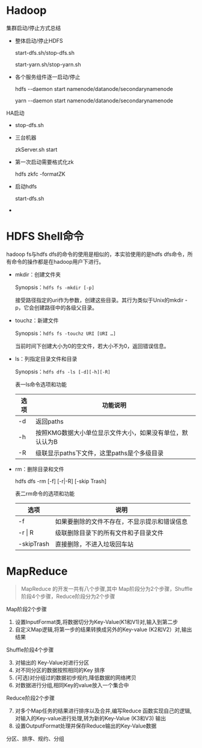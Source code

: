 # Hadoop

集群启动/停止方式总结

- 整体启动/停止HDFS

  start-dfs.sh/stop-dfs.sh

  start-yarn.sh/stop-yarn.sh

- 各个服务组件逐一启动/停止

  hdfs --daemon start namenode/datanode/secondarynamenode

  yarn --daemon start namenode/datanode/secondarynamenode

HA启动

- stop-dfs.sh

- 三台机器

  zkServer.sh start

- 第一次启动需要格式化zk

  hdfs zkfc -formatZK

- 启动hdfs

  start-dfs.sh

-



# HDFS Shell命令

hadoop fs与hdfs dfs的命令的使用是相似的，本实验使用的是hdfs dfs命令，所有命令的操作都是在hadoop用户下进行。

- mkdir：创建文件夹

    Synopsis：`hdfs fs -mkdir [-p]`

    接受路径指定的uri作为参数，创建这些目录。其行为类似于Unix的mkdir -p，它会创建路径中的各级父目录。

- touchz：新建文件

    Synopsis：`hdfs fs -touchz URI [URI …]`

    当前时间下创建大小为0的空文件，若大小不为0，返回错误信息。

- ls：列指定目录文件和目录

    Synopsis：`hdfs dfs -ls [-d][-h][-R]`

    表一ls命令选项和功能

    | 选项 | 功能说明                                                 |
    | ---- | -------------------------------------------------------- |
    | -d   | 返回paths                                                |
    | -h   | 按照KMG数据大小单位显示文件大小，如果没有单位，默认认为B |
    | -R   | 级联显示paths下文件，这里paths是个多级目录               |

- rm：删除目录和文件

    hdfs dfs -rm [-f] [-r|-R] [-skip Trash]

    表二rm命令的选项和功能

    | 选项       | 说明                                         |
    | ---------- | -------------------------------------------- |
    | -f         | 如果要删除的文件不存在，不显示提示和错误信息 |
    | -r \| R    | 级联删除目录下的所有文件和子目录文件         |
    | -skipTrash | 直接删除，不进入垃圾回车站                   |

# MapReduce

> MapReduce 的开发一共有八个步骤,其中 Map阶段分为2个步骤，Shuffle阶段4个步骤，Reduce阶段分为2个步骤

Map阶段2个步骤

1. 设置InputFormat类,将数据切分为Key-Value(K1和V1)对,输入到第二步
2. 自定义Map逻辑,将第一步的结果转换成另外的Key-value (K2和V2）对,输出结果

Shuffle阶段4个步骤

3. 对输出的 Key-Value对进行分区
4. 对不同分区的数据按照相同的Key 排序
5. (可选)对分组过的数据初步规约,降低数据的网络拷贝
6. 对数据进行分组,相同Key的value放入一个集合中

Reduce阶段2个步骤

7. 对多个Map任务的结果进行排序以及合并,编写Reduce 函数实现自己的逻辑,对输入的Key-value进行处理,转为新的Key-Value (K3和V3) 输出
8. 设置OutputFormat处理并保存Reduce输出的Key-Value数据


分区、排序、规约、分组

